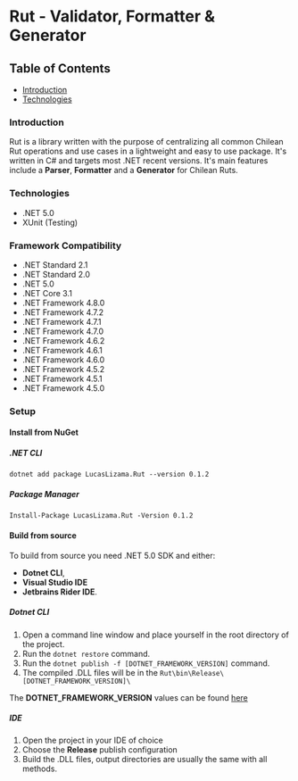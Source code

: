 # Rut - Validator, Formatter & Generator

## Table of Contents

- [Introduction](#introduction)
- [Technologies](#technologies)

### Introduction

Rut is a library written with the purpose of centralizing all
common Chilean Rut operations and use cases in a lightweight 
and easy to use package. It's written in C# and targets most 
.NET recent versions. It's main features include a **Parser**, 
**Formatter** and a **Generator** for Chilean Ruts. 

### Technologies

- .NET 5.0
- XUnit (Testing)

### Framework Compatibility

- .NET Standard 2.1
- .NET Standard 2.0
- .NET 5.0
- .NET Core 3.1
- .NET Framework 4.8.0
- .NET Framework 4.7.2
- .NET Framework 4.7.1
- .NET Framework 4.7.0
- .NET Framework 4.6.2
- .NET Framework 4.6.1
- .NET Framework 4.6.0
- .NET Framework 4.5.2
- .NET Framework 4.5.1
- .NET Framework 4.5.0

### Setup

#### Install from NuGet

##### .NET CLI

`dotnet add package LucasLizama.Rut --version 0.1.2`

##### Package Manager

`Install-Package LucasLizama.Rut -Version 0.1.2`

#### Build from source

To build from source you need .NET 5.0 SDK and either: 
- **Dotnet CLI**, 
- **Visual Studio IDE**
- **Jetbrains Rider IDE**.

##### Dotnet CLI

1. Open a command line window and place yourself in the root directory of the project.
2. Run the `dotnet restore` command.
3. Run the `dotnet publish -f [DOTNET_FRAMEWORK_VERSION]` command.
4. The compiled .DLL files will be in the `Rut\bin\Release\[DOTNET_FRAMEWORK_VERSION]\`

The **DOTNET_FRAMEWORK_VERSION** values can be found [here](https://docs.microsoft.com/en-us/dotnet/standard/frameworks)

##### IDE
1. Open the project in your IDE of choice
2. Choose the **Release** publish configuration
3. Build the .DLL files, output directories are usually the same with all methods.